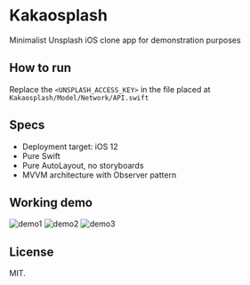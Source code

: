 Kakaosplash
===
Minimalist Unsplash iOS clone app for demonstration purposes

## How to run
Replace the `<UNSPLASH_ACCESS_KEY>` in the file placed at `Kakaosplash/Model/Network/API.swift`


## Specs
- Deployment target: iOS 12
- Pure Swift
- Pure AutoLayout, no storyboards
- MVVM architecture with Observer pattern


## Working demo
![demo1](./gifs/1.gif)
![demo2](./gifs/2.gif)
![demo3](./gifs/3.gif)


## License
MIT.